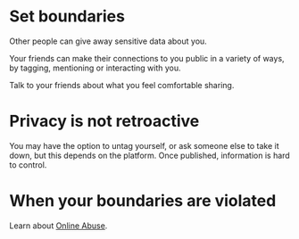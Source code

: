 [Title]: # (What others share)
[Order]: # (6)

# Set boundaries

Other people can give away sensitive data about you.  

Your friends can make their connections to you public in a variety of ways, by tagging, mentioning or interacting with you.

Talk to your friends about what you feel comfortable sharing.

# Privacy is not retroactive

You may have the option to untag yourself, or ask someone else to take it down, but this depends on the platform. Once published, information is hard to control. 

# When your boundaries are violated

Learn about [Online Abuse](umbrella://communications/online-abuse).
